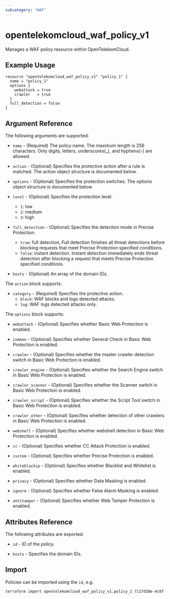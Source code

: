 ```yaml
---
subcategory: "WAF"
---
```


# opentelekomcloud_waf_policy_v1

Manages a WAF policy resource within OpenTelekomCloud.

## Example Usage

```hcl
resource "opentelekomcloud_waf_policy_v1" "policy_1" {
  name = "policy_1"
  options {
    webattack = true
    crawler   = true
  }
  full_detection = false
}
```

## Argument Reference

The following arguments are supported:

* `name` - (Required) The policy name. The maximum length is 256 characters. Only digits, letters, underscores(_), and hyphens(-) are allowed.

* `action` - (Optional) Specifies the protective action after a rule is matched. The action object structure is documented below.

* `options` - (Optional) Specifies the protection switches. The options object structure is documented below.

* `level` - (Optional) Specifies the protection level.
  * `1`: low
  * `2`: medium
  * `3`: high

* `full_detection` - (Optional) Specifies the detection mode in Precise Protection.
  * `true`: full detection, Full detection finishes all threat detections before blocking requests that meet Precise Protection specified conditions.
  * `false`: instant detection. Instant detection immediately ends threat detection after blocking a request that meets Precise Protection specified conditions.

* `hosts` - (Optional) An array of the domain IDs.

The `action` block supports:

* `category` - (Required) Specifies the protective action.
  * `block`: WAF blocks and logs detected attacks.
  * `log`: WAF logs detected attacks only.

The `options` block supports:

* `webattack` - (Optional) Specifies whether Basic Web Protection is enabled.

* `common` - (Optional) Specifies whether General Check in Basic Web Protection is enabled.

* `crawler` - (Optional) Specifies whether the master crawler detection switch in Basic Web Protection is enabled.

* `crawler_engine` - (Optional) Specifies whether the Search Engine switch in Basic Web Protection is enabled.

* `crawler_scanner` - (Optional) Specifies whether the Scanner switch in Basic Web Protection is enabled.

* `crawler_script` - (Optional) Specifies whether the Script Tool switch in Basic Web Protection is enabled.

* `crawler_other` - (Optional) Specifies whether detection of other crawlers in Basic Web Protection is enabled.

* `webshell` - (Optional) Specifies whether webshell detection in Basic Web Protection is enabled.

* `cc` - (Optional) Specifies whether CC Attack Protection is enabled.

* `custom` - (Optional) Specifies whether Precise Protection is enabled.

* `whiteblackip` - (Optional) Specifies whether Blacklist and Whitelist is enabled.

* `privacy` - (Optional) Specifies whether Data Masking is enabled.

* `ignore` - (Optional) Specifies whether False Alarm Masking is enabled.

* `antitamper` - (Optional) Specifies whether Web Tamper Protection is enabled.

## Attributes Reference

The following attributes are exported:

* `id` -  ID of the policy.

* `hosts` - Specifies the domain IDs.

## Import

Policies can be imported using the `id`, e.g.

```sh
terraform import opentelekomcloud_waf_policy_v1.policy_1 7117d38e-4c8f-4624-a505-bd96b97d024c
```
